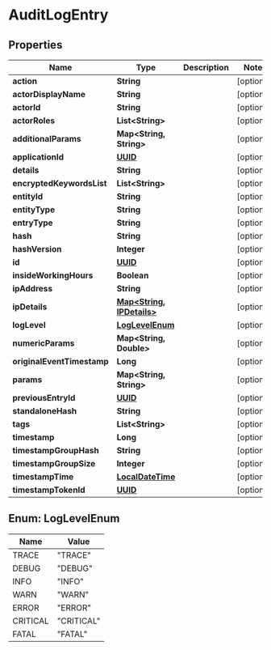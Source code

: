 
# AuditLogEntry

## Properties
Name | Type | Description | Notes
------------ | ------------- | ------------- | -------------
**action** | **String** |  |  [optional]
**actorDisplayName** | **String** |  |  [optional]
**actorId** | **String** |  |  [optional]
**actorRoles** | **List&lt;String&gt;** |  |  [optional]
**additionalParams** | **Map&lt;String, String&gt;** |  |  [optional]
**applicationId** | [**UUID**](UUID.md) |  |  [optional]
**details** | **String** |  |  [optional]
**encryptedKeywordsList** | **List&lt;String&gt;** |  |  [optional]
**entityId** | **String** |  |  [optional]
**entityType** | **String** |  |  [optional]
**entryType** | **String** |  |  [optional]
**hash** | **String** |  |  [optional]
**hashVersion** | **Integer** |  |  [optional]
**id** | [**UUID**](UUID.md) |  |  [optional]
**insideWorkingHours** | **Boolean** |  |  [optional]
**ipAddress** | **String** |  |  [optional]
**ipDetails** | [**Map&lt;String, IPDetails&gt;**](IPDetails.md) |  |  [optional]
**logLevel** | [**LogLevelEnum**](#LogLevelEnum) |  |  [optional]
**numericParams** | **Map&lt;String, Double&gt;** |  |  [optional]
**originalEventTimestamp** | **Long** |  |  [optional]
**params** | **Map&lt;String, String&gt;** |  |  [optional]
**previousEntryId** | [**UUID**](UUID.md) |  |  [optional]
**standaloneHash** | **String** |  |  [optional]
**tags** | **List&lt;String&gt;** |  |  [optional]
**timestamp** | **Long** |  |  [optional]
**timestampGroupHash** | **String** |  |  [optional]
**timestampGroupSize** | **Integer** |  |  [optional]
**timestampTime** | [**LocalDateTime**](LocalDateTime.md) |  |  [optional]
**timestampTokenId** | [**UUID**](UUID.md) |  |  [optional]


<a name="LogLevelEnum"></a>
## Enum: LogLevelEnum
Name | Value
---- | -----
TRACE | &quot;TRACE&quot;
DEBUG | &quot;DEBUG&quot;
INFO | &quot;INFO&quot;
WARN | &quot;WARN&quot;
ERROR | &quot;ERROR&quot;
CRITICAL | &quot;CRITICAL&quot;
FATAL | &quot;FATAL&quot;



